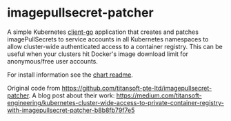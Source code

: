 # imagepullsecret-patcher

A simple Kubernetes [client-go](https://github.com/kubernetes/client-go) application that creates and patches imagePullSecrets to service accounts in all Kubernetes namespaces to allow cluster-wide authenticated access to a container registry.  This can be useful when your clusters hit Docker's image download limit for anonymous/free user accounts.

For install information see the [chart readme](helm).

Original code from https://github.com/titansoft-pte-ltd/imagepullsecret-patcher.
A blog post about their work: https://medium.com/titansoft-engineering/kubernetes-cluster-wide-access-to-private-container-registry-with-imagepullsecret-patcher-b8b8fb79f7e5
